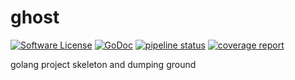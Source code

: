 # ghost
[![Software License](https://img.shields.io/badge/License-MIT-orange.svg?style=flat-square)](https://github.com/gesquive/ghost/blob/master/LICENSE)
[![GoDoc](https://img.shields.io/badge/godoc-reference-blue.svg?style=flat-square)](https://godoc.org/github.com/gesquive/ghost)
[![pipeline status](https://img.shields.io/gitlab/pipeline/gesquive/ghost?style=flat-square)](https://gitlab.com/gesquive/ghost/pipelines)
[![coverage report](https://gitlab.com/gesquive/ghost/badges/master/coverage.svg?style=flat-square)](https://gesquive.gitlab.io/ghost/coverage.html)

golang project skeleton and dumping ground
